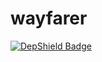 # wayfarer
[![DepShield Badge](https://depshield.sonatype.org/badges/Any-berg/wayfarer/depshield.svg)](https://depshield.github.io)
